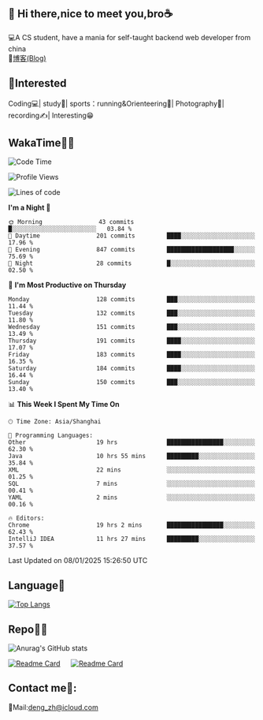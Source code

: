 👋 Hi there,nice to meet you,bro☕
---
💻A CS student, have a mania for self-taught backend web developer from china   
📌[博客(Blog)](https://github.com/HealUP/MyBlog)

 <!-- waka-box start -->
 <!-- waka-box end -->
 
🧲**Interested**
--
Coding💻| study📖| sports：running&Orienteering🏃‍| Photography📸| recording✍️| Interesting😁

WakaTime👨‍💻
---
<!--START_SECTION:waka-->
![Code Time](http://img.shields.io/badge/Code%20Time-2%2C384%20hrs%2047%20mins-blue)

![Profile Views](http://img.shields.io/badge/Profile%20Views-0-blue)

![Lines of code](https://img.shields.io/badge/From%20Hello%20World%20I%27ve%20Written-205.1%20thousand%20lines%20of%20code-blue)

**I'm a Night 🦉** 

```text
🌞 Morning                43 commits          █░░░░░░░░░░░░░░░░░░░░░░░░   03.84 % 
🌆 Daytime                201 commits         ████░░░░░░░░░░░░░░░░░░░░░   17.96 % 
🌃 Evening                847 commits         ███████████████████░░░░░░   75.69 % 
🌙 Night                  28 commits          █░░░░░░░░░░░░░░░░░░░░░░░░   02.50 % 
```
📅 **I'm Most Productive on Thursday** 

```text
Monday                   128 commits         ███░░░░░░░░░░░░░░░░░░░░░░   11.44 % 
Tuesday                  132 commits         ███░░░░░░░░░░░░░░░░░░░░░░   11.80 % 
Wednesday                151 commits         ███░░░░░░░░░░░░░░░░░░░░░░   13.49 % 
Thursday                 191 commits         ████░░░░░░░░░░░░░░░░░░░░░   17.07 % 
Friday                   183 commits         ████░░░░░░░░░░░░░░░░░░░░░   16.35 % 
Saturday                 184 commits         ████░░░░░░░░░░░░░░░░░░░░░   16.44 % 
Sunday                   150 commits         ███░░░░░░░░░░░░░░░░░░░░░░   13.40 % 
```


📊 **This Week I Spent My Time On** 

```text
🕑︎ Time Zone: Asia/Shanghai

💬 Programming Languages: 
Other                    19 hrs              ████████████████░░░░░░░░░   62.30 % 
Java                     10 hrs 55 mins      █████████░░░░░░░░░░░░░░░░   35.84 % 
XML                      22 mins             ░░░░░░░░░░░░░░░░░░░░░░░░░   01.25 % 
SQL                      7 mins              ░░░░░░░░░░░░░░░░░░░░░░░░░   00.41 % 
YAML                     2 mins              ░░░░░░░░░░░░░░░░░░░░░░░░░   00.16 % 

🔥 Editors: 
Chrome                   19 hrs 2 mins       ████████████████░░░░░░░░░   62.43 % 
IntelliJ IDEA            11 hrs 27 mins      █████████░░░░░░░░░░░░░░░░   37.57 % 
```


 Last Updated on 08/01/2025 15:26:50 UTC
<!--END_SECTION:waka-->

Language🚀
---
[![Top Langs](https://github-readme-stats.vercel.app/api/top-langs/?username=HealUP&layout=compact&hide_border=true)](https://github.com/HealUP)

Repo🧑‍💻
---
![Anurag's GitHub stats](https://github-readme-stats.vercel.app/api?username=HealUP&count_private=true&show_icons=true&theme=gruvbox&hide_border=true) 

[![Readme Card](https://github-readme-stats.vercel.app/api/pin/?username=HealUP&repo=InternetEy&theme=transparent)](https://github.com/HealUP/InternetEy) &emsp;
[![Readme Card](https://github-readme-stats.vercel.app/api/pin/?username=HealUP&repo=CampusExperience&theme=transparent)](https://github.com/HealUP/CampusExperience)


Contact me📱:
---
📮Mail:deng_zh@icloud.com  
